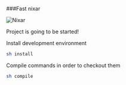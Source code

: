 ###Fast nixar

![Nixar](http://res.cloudinary.com/nixar-work/image/upload/v1447903516/wordle_t36ubv.png)





Project is going to be started!






Install development environment

```sh
sh install
```

Compile commands in order to checkout them

```sh
sh compile
```



